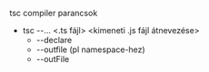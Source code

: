 tsc compiler parancsok

* tsc --... <.ts fájl> <kimeneti .js fájl átnevezése>
    * --declare
    * --outfile (pl namespace-hez)
    * --outFile